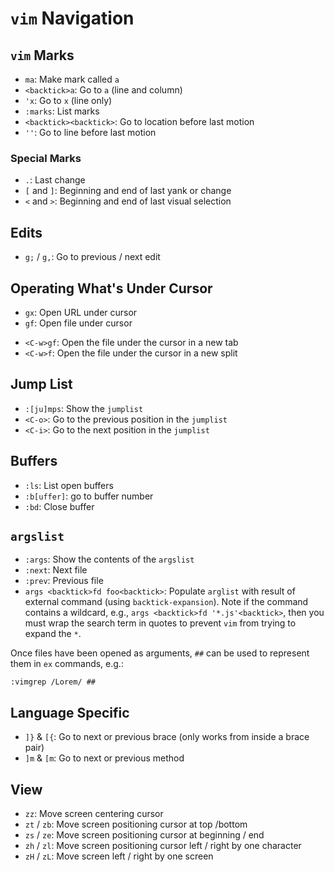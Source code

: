 # `vim` Navigation

## `vim` Marks

- `ma`: Make mark called `a`
- `<backtick>a`: Go to `a` (line and column)
- `'x`: Go to `x` (line only)
- `:marks`: List marks
- `<backtick><backtick>`: Go to location before last motion
- `''`: Go to line before last motion

### Special Marks

- `.`: Last change
- `[` and `]`: Beginning and end of last yank or change
- `<` and `>`: Beginning and end of last visual selection

## Edits

- `g;` / `g,`: Go to previous / next edit

## Operating What's Under Cursor

* `gx`: Open URL under cursor
* `gf`: Open file under cursor
- `<C-w>gf`:  Open the file under the cursor in a new tab
- `<C-w>f`:  Open the file under the cursor in a new split

## Jump List

- `:[ju]mps`: Show the `jumplist`
- `<C-o>`: Go to the previous position in the `jumplist`
- `<C-i>`: Go to the next position in the `jumplist`

## Buffers

- `:ls`: List open buffers
- `:b[uffer]`: go to buffer number 
- `:bd`: Close buffer

## `argslist`

- `:args`: Show the contents of the `argslist`
- `:next`: Next file
- `:prev`: Previous file
- `args <backtick>fd foo<backtick>`: Populate `arglist` with result of external command (using `backtick-expansion`). Note if the command contains a wildcard, e.g., `args <backtick>fd '*.js'<backtick>`, then you must wrap the search term in quotes to prevent `vim` from trying to expand the `*`.

Once files have been opened as arguments, `##` can be used to represent them in `ex` commands, e.g.:

	:vimgrep /Lorem/ ##

## Language Specific

- `]}` & `[{`: Go to next or previous brace (only works from inside a brace pair)
- `]m` & `[m`: Go to next or previous method

## View

- `zz`: Move screen centering cursor
- `zt` / `zb`: Move screen positioning cursor at top /bottom
- `zs` / `ze`: Move screen positioning cursor at beginning / end
- `zh` / `zl`: Move screen positioning cursor left / right by one character
- `zH` / `zL`: Move screen left / right by one screen

